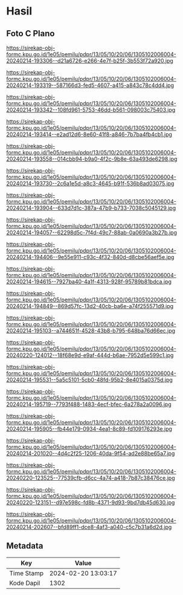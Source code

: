 # Hasil

## Foto C Plano

https://sirekap-obj-formc.kpu.go.id/1e05/pemilu/pdpr/13/05/10/20/06/1305102006004-20240214-193306--d21a6726-e266-4e7f-b25f-3b553f72a920.jpg

https://sirekap-obj-formc.kpu.go.id/1e05/pemilu/pdpr/13/05/10/20/06/1305102006004-20240214-193319--587166d3-fed5-4607-a415-a843c78c4dd4.jpg

https://sirekap-obj-formc.kpu.go.id/1e05/pemilu/pdpr/13/05/10/20/06/1305102006004-20240214-193342--108fd961-5753-46dd-b561-098003c75403.jpg

https://sirekap-obj-formc.kpu.go.id/1e05/pemilu/pdpr/13/05/10/20/06/1305102006004-20240214-193414--e2ad12d6-8e60-41f8-a846-7b7ba4fb4cb1.jpg

https://sirekap-obj-formc.kpu.go.id/1e05/pemilu/pdpr/13/05/10/20/06/1305102006004-20240214-193558--014cbb94-b9a0-4f2c-9b8e-63a493de6298.jpg

https://sirekap-obj-formc.kpu.go.id/1e05/pemilu/pdpr/13/05/10/20/06/1305102006004-20240214-193730--2c6a1e5d-a8c3-4645-b91f-536b8ad03075.jpg

https://sirekap-obj-formc.kpu.go.id/1e05/pemilu/pdpr/13/05/10/20/06/1305102006004-20240214-193904--633d7d1c-387a-47b9-b733-7038c5045129.jpg

https://sirekap-obj-formc.kpu.go.id/1e05/pemilu/pdpr/13/05/10/20/06/1305102006004-20240214-194057--62298d5c-7f4d-49c7-88ab-0a0690a3b27b.jpg

https://sirekap-obj-formc.kpu.go.id/1e05/pemilu/pdpr/13/05/10/20/06/1305102006004-20240214-194406--9e55e911-c93c-4f32-840d-d8cbe56aef5e.jpg

https://sirekap-obj-formc.kpu.go.id/1e05/pemilu/pdpr/13/05/10/20/06/1305102006004-20240214-194615--7927ba40-4a1f-4313-928f-95789b81bdca.jpg

https://sirekap-obj-formc.kpu.go.id/1e05/pemilu/pdpr/13/05/10/20/06/1305102006004-20240214-194849--869d57fc-13d2-40cb-ba6e-a74f255571d9.jpg

https://sirekap-obj-formc.kpu.go.id/1e05/pemilu/pdpr/13/05/10/20/06/1305102006004-20240214-195103--a744651f-4528-43b8-b795-648ba76d66ec.jpg

https://sirekap-obj-formc.kpu.go.id/1e05/pemilu/pdpr/13/05/10/20/06/1305102006004-20240220-124012--18f68e9d-e9af-444d-b6ae-7952d5e599c1.jpg

https://sirekap-obj-formc.kpu.go.id/1e05/pemilu/pdpr/13/05/10/20/06/1305102006004-20240214-195531--5a5c5101-5cb0-48fd-95b2-8e4015a0375d.jpg

https://sirekap-obj-formc.kpu.go.id/1e05/pemilu/pdpr/13/05/10/20/06/1305102006004-20240214-195719--7793f488-1483-4ecf-bfec-6a278a2a0096.jpg

https://sirekap-obj-formc.kpu.go.id/1e05/pemilu/pdpr/13/05/10/20/06/1305102006004-20240214-195905--fb44e179-0934-4ea1-8c89-fd109176293e.jpg

https://sirekap-obj-formc.kpu.go.id/1e05/pemilu/pdpr/13/05/10/20/06/1305102006004-20240214-201020--4d4c2f25-1206-40da-9f54-ad2e88be65a7.jpg

https://sirekap-obj-formc.kpu.go.id/1e05/pemilu/pdpr/13/05/10/20/06/1305102006004-20240220-123525--77539cfb-d6cc-4a74-a418-7b87c38476ce.jpg

https://sirekap-obj-formc.kpu.go.id/1e05/pemilu/pdpr/13/05/10/20/06/1305102006004-20240220-123151--d97e598c-fd8b-4371-9d93-9bd7db45d630.jpg

https://sirekap-obj-formc.kpu.go.id/1e05/pemilu/pdpr/13/05/10/20/06/1305102006004-20240214-202607--bfd89ff1-dce8-4af3-a040-c5c7b31a6d2d.jpg


## Metadata

| Key        | Value               |
| ---------- | ------------------- |
| Time Stamp | 2024-02-20 13:03:17 |
| Kode Dapil | 1302                |



